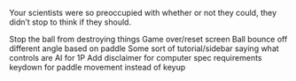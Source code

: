 Your scientists were so preoccupied with whether or not they could, they didn’t stop to think if they should.

Stop the ball from destroying things
Game over/reset screen
Ball bounce off different angle based on paddle
Some sort of tutorial/sidebar saying what controls are
AI for 1P
Add disclaimer for computer spec requirements
keydown for paddle movement instead of keyup